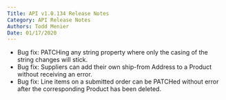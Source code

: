 ```yaml
---
Title: API v1.0.134 Release Notes
Category: API Release Notes
Authors: Todd Menier
Date: 01/17/2020
---
```


- Bug fix: PATCHing any string property where only the casing of the string changes will stick.
- Bug fix: Suppliers can add their own ship-from Address to a Product without receiving an error.
- Bug fix: Line items on a submitted order can be PATCHed without error after the corresponding Product has been deleted.
